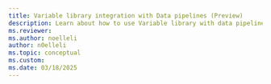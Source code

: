 ```yaml
---
title: Variable library integration with Data pipelines (Preview)
description: Learn about how to use Variable library with data pipelines. 
ms.reviewer: 
ms.author: noelleli
author: n0elleli
ms.topic: conceptual
ms.custom:
ms.date: 03/18/2025
---
```


